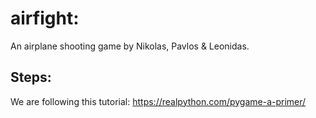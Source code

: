# airfight: 
An airplane shooting game by Nikolas, Pavlos & Leonidas.

## Steps:
We are following this tutorial:
https://realpython.com/pygame-a-primer/
